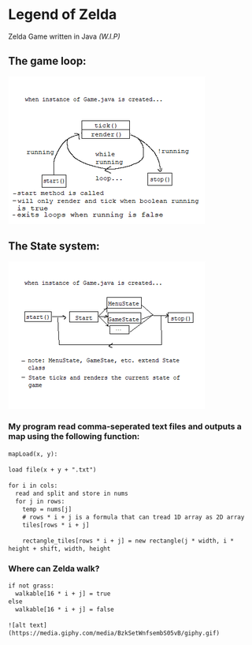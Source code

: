 # Legend of Zelda
Zelda Game written in Java *(W.I.P)*

## The game loop:
![alt text](ex_1.png?raw=true "Title")
## The State system:
![alt text](ex_2.png?raw=true "Title")

### My program read comma-seperated text files and outputs a map using the following function:

```
mapLoad(x, y):

load file(x + y + ".txt")

for i in cols:
  read and split and store in nums
  for j in rows:
    temp = nums[j]
    # rows * i + j is a formula that can tread 1D array as 2D array
    tiles[rows * i + j]
    
    rectangle_tiles[rows * i + j] = new rectangle(j * width, i * height + shift, width, height
```
### Where can Zelda walk?
```
if not grass:
  walkable[16 * i + j] = true
else
  walkable[16 * i + j] = false

![alt text](https://media.giphy.com/media/BzkSetWnfsembS05vB/giphy.gif)
